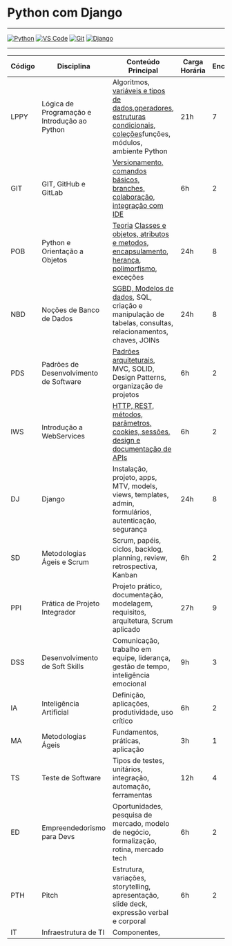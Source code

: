# Python com Django

---
[![Python](https://img.shields.io/badge/Python-3.12-blue?logo=python)](https://www.python.org/) [![VS Code](https://img.shields.io/badge/VS%20Code-1.90-blue?logo=visualstudiocode)](https://code.visualstudio.com/) [![Git](https://img.shields.io/badge/Git-2.44-orange?logo=git)](https://git-scm.com/) [![Django](https://img.shields.io/badge/Django-5.0-green?logo=django)](https://www.djangoproject.com/)

---


| Código | Disciplina                                   | Conteúdo Principal                                                                                                   | Carga Horária | Encontros/Aulas |
|--------|----------------------------------------------|---------------------------------------------------------------------------------------------------------------------|---------------|-----------------|
| LPPY   | Lógica de Programação e Introdução ao Python | Algoritmos, [variáveis e tipos de dados](/LPPY/variaveis_tipos.md),[operadores](/LPPY/operadores.md), [estruturas condicionais](/LPPY/estruturas_condicionais.md), [coleções](/LPPY/list.md)funções, módulos, ambiente Python                    | 21h           | 7               |
| GIT    | GIT, GitHub e GitLab                        | [Versionamento, comandos básicos, branches, colaboração, integração com IDE](/GIT/README.md)                                          | 6h            | 2               |
| POB    | Python e Orientação a Objetos                |[Teoria](/POB/oo_teoria.md) [Classes e objetos, atributos e metodos](/POB/classes_objetos.md), [encapsulamento](/POB/encapsulamento.md), [herança](/POB/heranca.md), [polimorfismo](/POB/polimorfismo.md), exceções                              | 24h           | 8               |
| NBD    | Noções de Banco de Dados                     | [SGBD, Modelos de dados](/NBD/README.md), SQL, criação e manipulação de tabelas, consultas, relacionamentos, chaves, JOINs                  | 24h           | 8               |
| PDS    | Padrões de Desenvolvimento de Software       | [Padrões arquiteturais](/PDS/arquitetura.md), MVC, SOLID, Design Patterns, organização de projetos                                         | 6h            | 2               |
| IWS    | Introdução a WebServices                    | [HTTP, REST, métodos, parâmetros, cookies, sessões, design e documentação de APIs](/IWS/readme.md)                                    | 6h            | 2               |
| DJ     | Django                                      | Instalação, projeto, apps, MTV, models, views, templates, admin, formulários, autenticação, segurança               | 24h           | 8               |
| SD     | Metodologias Ágeis e Scrum                  | Scrum, papéis, ciclos, backlog, planning, review, retrospectiva, Kanban                                             | 6h            | 2               |
| PPI    | Prática de Projeto Integrador               | Projeto prático, documentação, modelagem, requisitos, arquitetura, Scrum aplicado                                   | 27h           | 9               |
| DSS    | Desenvolvimento de Soft Skills               | Comunicação, trabalho em equipe, liderança, gestão de tempo, inteligência emocional                                 | 9h            | 3               |
| IA     | Inteligência Artificial                     | Definição, aplicações, produtividade, uso crítico                                                                   | 6h            | 2               |
| MA     | Metodologias Ágeis                          | Fundamentos, práticas, aplicação                                                                                    | 3h            | 1               |
| TS     | Teste de Software                           | Tipos de testes, unitários, integração, automação, ferramentas                                                      | 12h           | 4               |
| ED     | Empreendedorismo para Devs                  | Oportunidades, pesquisa de mercado, modelo de negócio, formalização, rotina, mercado tech                           | 6h            | 2               |
| PTH    | Pitch                                       | Estrutura, variações, storytelling, apresentação, slide deck, expressão verbal e corporal                           | 6h            | 2               |
| IT     | Infraestrutura de TI                        | Componentes,